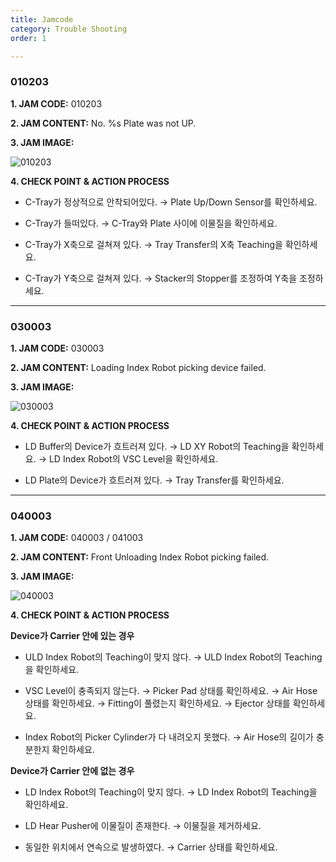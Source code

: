 ```yaml
---
title: Jamcode
category: Trouble Shooting
order: 1

---
```


### 010203

**1. JAM CODE:** 010203

**2. JAM CONTENT:** No. %s Plate was not UP.

**3. JAM IMAGE:**

![010203](https://user-images.githubusercontent.com/85915538/125031298-060fb480-e0bf-11eb-984c-86b0b600eef0.png)

**4. CHECK POINT & ACTION PROCESS**

* C-Tray가 정상적으로 안착되어있다.
  → Plate Up/Down Sensor를 확인하세요.

* C-Tray가 들떠있다.
  → C-Tray와 Plate 사이에 이물질을 확인하세요.
  
* C-Tray가 X축으로 걸쳐져 있다. 
  → Tray Transfer의 X축 Teaching을 확인하세요.
  
* C-Tray가 Y축으로 걸쳐져 있다.
  → Stacker의 Stopper를 조정하여 Y축을 조정하세요.
  
---

### 030003

**1. JAM CODE:** 030003

**2. JAM CONTENT:** Loading Index Robot picking device failed.

**3. JAM IMAGE:**

![030003](https://user-images.githubusercontent.com/85915538/125031285-0314c400-e0bf-11eb-904e-dd5172caaa41.png)

**4. CHECK POINT & ACTION PROCESS**

* LD Buffer의 Device가 흐트러져 있다.
  → LD XY Robot의 Teaching을 확인하세요.
  → LD Index Robot의 VSC Level을 확인하세요.

* LD Plate의 Device가 흐트러져 있다.
  → Tray Transfer를 확인하세요. 
  
---

### 040003

**1. JAM CODE:** 040003 / 041003

**2. JAM CONTENT:** Front Unloading Index Robot picking failed.

**3. JAM IMAGE:**

![040003](https://user-images.githubusercontent.com/85915538/125031467-496a2300-e0bf-11eb-8ea9-66fdc9c83d8b.png)

**4. CHECK POINT & ACTION PROCESS**

 **Device가 Carrier 안에 있는 경우**

* ULD Index Robot의 Teaching이 맞지 않다.
  → ULD Index Robot의 Teaching을 확인하세요.

* VSC Level이 충족되지 않는다.
  → Picker Pad 상태를 확인하세요.
  → Air Hose 상태를 확인하세요.
  → Fitting이 풀렸는지 확인하세요.
  → Ejector 상태를 확인하세요.

* Index Robot의 Picker Cylinder가 다 내려오지 못했다.
  → Air Hose의 길이가 충분한지 확인하세요.

 **Device가 Carrier 안에 없는 경우**

* LD Index Robot의 Teaching이 맞지 않다.
  → LD Index Robot의 Teaching을 확인하세요.

* LD Hear Pusher에 이물질이 존재한다.
  → 이물질을 제거하세요.

* 동일한 위치에서 연속으로 발생하였다.
  → Carrier 상태를 확인하세요.

